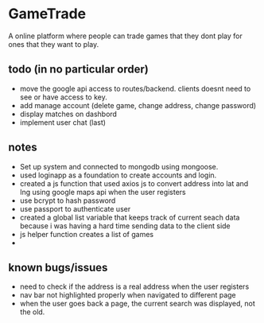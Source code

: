 # GameTrade
A online platform where people can trade games that they dont play for ones that they want to play.

## todo (in no particular order)

- move the google api access to routes/backend. clients doesnt need to see or have access to key.
- add manage account (delete game, change address, change password)
- display matches on dashbord
- implement user chat (last)

## notes

- Set up system and connected to mongodb using mongoose.
- used loginapp as a foundation to create accounts and login. 
- created a js function that used axios js to convert address into lat and lng using google maps api when the user registers
- use bcrypt to hash password
- use passport to authenticate user
- created a global list variable that keeps track of current seach data because i was having a hard time sending data to the client side
- js helper function creates a list of games
- 


## known bugs/issues

- need to check if the address is a real address when the user registers
- nav bar not highlighted properly when navigated to different page
- when the user goes back a page, the current search was displayed, not the old.


